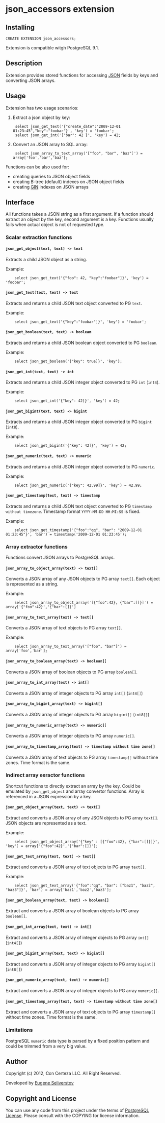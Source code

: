 json_accessors extension
========================

Installing
----------

    CREATE EXTENSION json_accessors;

Extension is compatible witgh PostgreSQL 9.1.

Description
-----------

Extension provides stored functions for accessing [JSON](http://www.json.org/) fields by keys and converting JSON arrays.

Usage
-----

Extension has two usage scenarios:

1. Extract a json object by key:

        select json_get_text('{"create_date":"2009-12-01 01:23:45","key":"foobar"}', 'key') = 'foobar';
        select json_get_int('{"bar": 42 }', 'key') = 42;

2. Convert an JSON array to SQL array:

        select json_array_to_text_array('["foo", "bar", "baz"]') = array['foo','bar','baz'];

Functions can be also used for:

 - creating queries to JSON object fields
 - creating B-tree (default) indexes on JSON object fields 
 - creating [GIN](http://www.postgresql.org/docs/9.1/static/gin.html) indexes on JSON arrays

Interface
---------

All functions takes a JSON string as a first argument.
If a function should extract an object by the key, second
argument is a key.
Functions usually fails when actual object is not of requested type.

### Scalar extraction functions ###

#### ``json_get_object(text, text) -> text``

Extracts a child JSON object as a string.

Example:

        select json_get_text('{"foo": 42, "key":"foobar"]}', 'key') = 'foobar';

#### `json_get_text(text, text) -> text`

Extracts and returns a child JSON text object converted to PG `text`. 

Example:

        select json_get_text('{"key":"foobar"]}', 'key') = 'foobar';

#### `json_get_boolean(text, text) -> boolean`

Extracts and returns a child JSON boolean object converted to PG `boolean`.

Example:

        select json_get_boolean('{"key": true]}', 'key');

#### `json_get_int(text, text) -> int`

Extracts and returns a child JSON integer object converted to PG `int` (`int4`). 

Example:

        select json_get_int('{"key": 42]}', 'key') = 42;

#### `json_get_bigint(text, text) -> bigint`

Extracts and returns a child JSON integer object converted to PG `bigint` (`int8`). 

Example:

        select json_get_bigint('{"key": 42]}', 'key') = 42;

#### `json_get_numeric(text, text) -> numeric`

Extracts and returns a child JSON integer object converted to PG `numeric`. 

Example:

        select json_get_numeric('{"key": 42.99]}', 'key') = 42.99;

#### `json_get_timestamp(text, text) -> timestamp`

Extracts and returns a child JSON text object converted to PG `timestamp without timezone`. 
Timestamp format `YYYY-MM-DD HH:MI:SS` is fixed.

Example:

        select json_get_timestamp('{"foo":"qq", "bar": "2009-12-01 01:23:45"}', 'bar') = timestamp('2009-12-01 01:23:45');



### Array extractor functions ###

Functions convert JSON arrays to PostgreSQL arrays.

#### `json_array_to_object_array(text) -> text[]`

Converts a JSON array of any JSON objects to PG array `text[]`. Each object is represented as a string.

Example:

        select json_array_to_object_array('[{"foo":42}, {"bar":[]}]') = array['{"foo":42}','{"bar":[]}']


#### `json_array_to_text_array(text) -> text[]`

Converts a JSON array of text objects to PG array `text[]`. 

Example:

        select json_array_to_text_array('["foo", "bar"]') = array['foo','bar'];

#### `json_array_to_boolean_array(text) -> boolean[]`

Converts a JSON array of boolean objects to PG array `boolean[]`. 

#### `json_array_to_int_array(text) -> int[]`

Converts a JSON array of integer objects to PG array `int[]` (`int4[]`)

#### `json_array_to_bigint_array(text) -> bigint[]`

Converts a JSON array of integer objects to PG array `bigint[]` (`int8[]`) 

#### `json_array_to_numeric_array(text) -> numeric[]`

Converts a JSON array of integer objects to PG array `numeric[]`. 

#### `json_array_to_timestamp_array(text) -> timestamp without time zone[]`

Converts a JSON array of text objects to PG array `timestamp[]` without time zones.
Time format is the same.


### Indirect array exractor functions ###

Shortcut functions to directly extract an array by the key.
Could be emulated by `json_get_object` and array convertor functions.
Array is referenced in a JSON expression by a key.

#### `json_get_object_array(text, text) -> text[]`

Extract and converts a JSON array of any JSON objects to PG array `text[]`. JSON objects are represented as a text.

Example:

        select json_get_object_array('{"key" : [{"foo":42}, {"bar":[]}]}', 'key') = array['{"foo":42}','{"bar":[]}'];

#### `json_get_text_array(text, text) -> text[]`

Extract and converts a JSON array of text objects to PG array `text[]`. 

Example:

        select json_get_text_array('{"foo":"qq", "bar": ["baz1", "baz2", "baz3"]}', 'bar') = array['baz1','baz2','baz3'];

#### `json_get_boolean_array(text, text) -> boolean[]`

Extract and converts a JSON array of boolean objects to PG array `boolean[]`. 

#### `json_get_int_array(text, text) -> int[]`

Extract and converts a JSON array of integer objects to PG array `int[]` (`int4[]`)

#### `json_get_bigint_array(text, text) -> bigint[]`

Extract and converts a JSON array of integer objects to PG array `bigint[]` (`int8[]`) 

#### `json_get_numeric_array(text, text) -> numeric[]`

Extract and converts a JSON array of integer objects to PG array `numeric[]`. 

#### `json_get_timestamp_array(text, text) -> timestamp without time zone[]`

Extract and converts a JSON array of text objects to PG array `timestamp[]` without time zones.
Time format is the same.

### Limitations ###

PostgreSQL `numeric` data type is parsed by a fixed position pattern and could be trimmed from a very big value.

Author
------

Copyright (c) 2012, Con Certeza LLC. All Right Reserved.

Developed by [Eugene Seliverstov](theirix@concerteza.ru)

Copyright and License
---------------------

You can use any code from this project under the terms of [PostgreSQL License](http://www.postgresql.org/about/licence/).
Please consult with the COPYING for license information.
